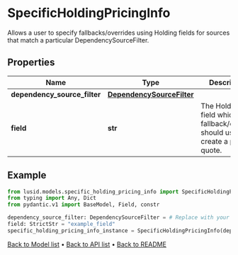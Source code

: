 # SpecificHoldingPricingInfo

Allows a user to specify fallbacks/overrides using Holding fields for sources that match a particular DependencySourceFilter.
## Properties
Name | Type | Description | Notes
------------ | ------------- | ------------- | -------------
**dependency_source_filter** | [**DependencySourceFilter**](DependencySourceFilter.md) |  | 
**field** | **str** | The Holding field which the fallback/override should use to create a price quote. | 
## Example

```python
from lusid.models.specific_holding_pricing_info import SpecificHoldingPricingInfo
from typing import Any, Dict
from pydantic.v1 import BaseModel, Field, constr

dependency_source_filter: DependencySourceFilter = # Replace with your value
field: StrictStr = "example_field"
specific_holding_pricing_info_instance = SpecificHoldingPricingInfo(dependency_source_filter=dependency_source_filter, field=field)

```

[Back to Model list](../README.md#documentation-for-models) &#8226; [Back to API list](../README.md#documentation-for-api-endpoints) &#8226; [Back to README](../README.md)

